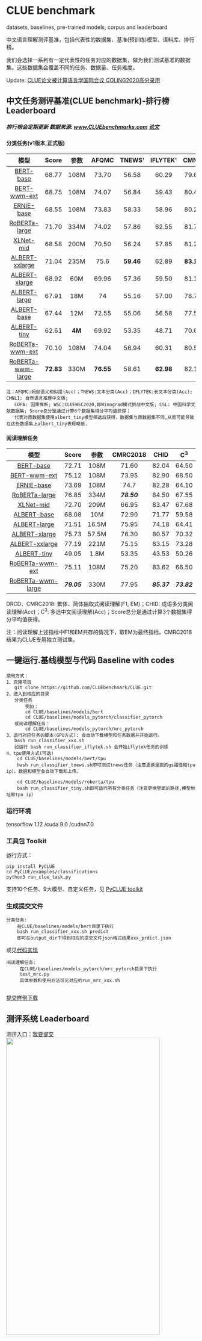 # CLUE benchmark 
datasets, baselines, pre-trained models, corpus and leaderboard

中文语言理解测评基准，包括代表性的数据集、基准(预训练)模型、语料库、排行榜。  

我们会选择一系列有一定代表性的任务对应的数据集，做为我们测试基准的数据集。这些数据集会覆盖不同的任务、数据量、任务难度。

Update: <a href='https://mp.weixin.qq.com/s/LtkKuKdpg8Lg3XCEMWpaMw'> CLUE论文被计算语言学国际会议 COLING2020高分录用</a>

中文任务测评基准(CLUE benchmark)-排行榜 Leaderboard
---------------------------------------------------------------------
#####  排行榜会定期更新           数据来源: www.CLUEbenchmarks.com                <a href='https://arxiv.org/abs/2004.05986'>论文</a>

#### 分类任务(v1版本,正式版)

| 模型   | Score  | 参数    | AFQMC  | TNEWS'  | IFLYTEK'   | CMNLI   | CLUEWSC2020 | CSL  |
| :----:| :----: | :----: | :----: |:----: |:----: |:----: |:----: |:----: |
| <a href="https://github.com/google-research/bert">BERT-base</a>        | 68.77 | 108M |  73.70 | 56.58  | 60.29 | 79.69 |  62.0 | 80.36 |
| <a href="https://github.com/ymcui/Chinese-BERT-wwm">BERT-wwm-ext</a>      | 68.75 | 108M  | 74.07 | 56.84  | 59.43 | 80.42 | 61.1  | 80.63 |
| <a href="https://github.com/PaddlePaddle/ERNIE">ERNIE-base</a>         | 68.55 | 108M  | 73.83 | 58.33 | 58.96 | 80.29 | 60.8  | 79.1 |
| <a href="https://github.com/brightmart/roberta_zh">RoBERTa-large</a>      | 71.70 | 334M  | 74.02 | 57.86 | 62.55 | 81.70 | 72.7  | 81.36 |
| <a href="https://github.com/ymcui/Chinese-PreTrained-XLNet">XLNet-mid</a>  | 68.58 | 200M | 70.50 | 56.24 | 57.85 | 81.25 |  64.4   | 81.26  |
| <a href="https://github.com/google-research/albert">ALBERT-xxlarge</a>      | 71.04 | 235M   | 75.6 | **59.46** | 62.89 | **83.14** |  61.54  | **83.63**  |
| <a href="https://github.com/google-research/albert">ALBERT-xlarge</a>      | 68.92 | 60M   | 69.96 | 57.36 | 59.50 | 81.13 |  64.34   | 81.20  |
| <a href="https://github.com/google-research/albert">ALBERT-large</a>      | 67.91 | 18M   | 74  | 55.16 | 57.00 | 78.77 |  62.24   | 80.30  |
| <a href="https://github.com/google-research/albert">ALBERT-base</a>      | 67.44 | 12M   | 72.55  | 55.06 | 56.58 | 77.58 |  64.34   | 78.5  |
| <a href="https://github.com/brightmart/albert_zh">ALBERT-tiny</a>        | 62.61 | **4M** | 69.92 | 53.35 | 48.71 | 70.61 |  58.5  | 74.56 |
| <a href="https://github.com/ymcui/Chinese-BERT-wwm">RoBERTa-wwm-ext</a>   | 70.10 | 108M  | 74.04 | 56.94 | 60.31 | 80.51 | 67.8 | 81.0 |
| <a href="https://github.com/ymcui/Chinese-BERT-wwm">RoBERTa-wwm-large</a> | **72.83** | 330M | **76.55** | 58.61 | **62.98** | 82.12 |  **74.6** | 82.13 |


    注：AFQMC:蚂蚁语义相似度(Acc)；TNEWS:文本分类(Acc)；IFLYTEK:长文本分类(Acc); CMNLI: 自然语言推理中文版; 
       COPA: 因果推断; WSC:CLUEWSC2020,即Winograd模式挑战中文版; CSL: 中国科学文献数据集; Score总分是通过计算6个数据集得分平均值获得；
      '代表对原数据集使用albert_tiny模型筛选后获得，数据集与原数据集不同,从而可能导致在这些数据集上albert_tiny表现略低.

#### 阅读理解任务

| 模型 | Score | 参数 | CMRC2018 | CHID | C<sup>3</sup> |
| :----:| :----: | :----: | :----: |:----: |:----: |
| <a href="https://github.com/google-research/bert">BERT-base</a>	| 72.71 | 108M | 71.60 | 82.04 | 64.50 |
| <a href="https://github.com/ymcui/Chinese-BERT-wwm">BERT-wwm-ext</a> | 75.12 | 108M | 73.95 | 82.90 | 68.50 |
| <a href="https://github.com/PaddlePaddle/ERNIE">ERNIE-base</a>	| 73.69 | 108M | 74.7 | 82.28 | 64.10 |
| <a href="https://github.com/brightmart/roberta_zh">RoBERTa-large</a> | 76.85 | 334M | ***78.50*** | 84.50 | 67.55 |
| <a href="https://github.com/ymcui/Chinese-PreTrained-XLNet">XLNet-mid</a>	| 72.70 | 209M | 66.95 | 83.47 | 67.68 |
| <a href="https://github.com/google-research/albert">ALBERT-base</a> | 68.08 | 10M | 72.90 | 71.77 | 59.58 |
| <a href="https://github.com/google-research/albert">ALBERT-large</a> | 71.51 | 16.5M | 75.95 | 74.18 | 64.41 |
| <a href="https://github.com/google-research/albert">ALBERT-xlarge</a> | 75.73 | 57.5M | 76.30 | 80.57 | 70.32 |
| <a href="https://github.com/google-research/albert">ALBERT-xxlarge</a> | 77.19 | 221M | 75.15 | 83.15 | 73.28 |
| <a href="https://github.com/brightmart/albert_zh">ALBERT-tiny</a> | 49.05 | 1.8M | 53.35 | 43.53 | 50.26 |
| <a href="https://github.com/ymcui/Chinese-BERT-wwm">RoBERTa-wwm-ext</a>  | 75.11 | 108M | 75.20 | 83.62 | 66.50 |
| <a href="https://github.com/ymcui/Chinese-BERT-wwm">RoBERTa-wwm-large</a> | ***79.05*** | 330M | 77.95 | ***85.37*** | ***73.82*** |

DRCD、CMRC2018: 繁体、简体抽取式阅读理解(F1, EM)；CHID: 成语多分类阅读理解(Acc)；C<sup>3</sup>: 多选中文阅读理解(Acc)；Score总分是通过计算3个数据集得分平均值获得。

注：阅读理解上述指标中F1和EM共存的情况下，取EM为最终指标。CMRC2018结果为CLUE专用独立测试集。

一键运行.基线模型与代码 Baseline with codes
---------------------------------------------------------------------
    使用方式：
    1、克隆项目 
       git clone https://github.com/CLUEbenchmark/CLUE.git
    2、进入到相应的目录
       分类任务  
           例如：
           cd CLUE/baselines/models/bert
           cd CLUE/baselines/models_pytorch/classifier_pytorch
       或阅读理解任务：
           cd CLUE/baselines/models_pytorch/mrc_pytorch
    3、运行对应任务的脚本(GPU方式): 会自动下载模型和任务数据并开始运行。
       bash run_classifier_xxx.sh
       如运行 bash run_classifier_iflytek.sh 会开始iflytek任务的训练  
    4、tpu使用方式(可选)  
        cd CLUE/baselines/models/bert/tpu  
        bash run_classifier_tnews.sh即可测试tnews任务（注意更换里面的gs路径和tpu ip）。数据和模型会自动下载和上传。
        
        cd CLUE/baselines/models/roberta/tpu  
        bash run_classifier_tiny.sh即可运行所有分类任务（注意更换里面的路径,模型地址和tpu ip）  

        
### 运行环境
tensorflow 1.12 /cuda 9.0 /cudnn7.0
### 工具包 Toolkit

运行方式：

    pip install PyCLUE 
    cd PyCLUE/examples/classifications
    python3 run_clue_task.py

支持10个任务、9大模型、自定义任务，见 <a href="https://github.com/CLUEbenchmark/PyCLUE">PyCLUE toolkit</a>

### 生成提交文件

    分类任务: 
        在CLUE/baselines/models/bert目录下执行
        bash run_classifier_xxx.sh predict 
        即可在output_dir下得到相应的提交文件json格式结果xxx_prdict.json

   或见<a href="https://github.com/CLUEbenchmark/CLUE/blob/master/baselines/models/bert/run_classifier.py#L932-L951">代码实现</a>

    阅读理解任务:
         在CLUE/baselines/models_pytorch/mrc_pytorch目录下执行
         test_mrc.py
         具体参数和使用方法可见对应的run_mrc_xxx.sh
    ​    
 <a href="https://storage.googleapis.com/cluebenchmark/tasks/clue_submit_examples.zip">提交样例下载</a>

测评系统 Leaderboard
---------------------------------------------------------------------
测评入口：<a href="http://www.CLUEbenchmarks.com">我要提交</a>
<img src="https://github.com/CLUEbenchmark/CLUE/blob/master/resources/img/CLUEbenchmark.jpg"  width="90%" height="45%" />

语料库(CLUECorpus2020)：语言建模、预训练或生成型任务
---------------------------------------------------------------------
Corpus for Langauge Modelling, Pre-training, Generating tasks

可用于语言建模、预训练或生成型任务等，数据量超过14G，近4000个定义良好的txt文件、50亿个字。主要部分来自于<a href="https://github.com/brightmart/nlp_chinese_corpus">nlp_chinese_corpus项目</a>

当前语料库按照【预训练格式】处理，内含有多个文件夹；每个文件夹有许多不超过4M大小的小文件，文件格式符合预训练格式：每句话一行，文档间空行隔开。

包含如下子语料库（总共14G语料）：

1、<a href="https://pan.baidu.com/s/195M7H5w3N8shYlqCjVL0_Q">新闻语料 news2016zh_corpus</a>: 8G语料，分成两个上下两部分，总共有2000个小文件。  密码:mzlk

2、<a href="https://pan.baidu.com/s/1Vk2PihMiZNmWvA2agPb1iA">社区互动-语料 webText2019zh_corpus</a>：3G语料，包含3G文本，总共有900多个小文件。 密码:qvlq

3、<a href="https://pan.baidu.com/s/1XrM-x70PY4JEb0xCoB_mUw">维基百科-语料 wiki2019zh_corpus</a>：1.1G左右文本，包含300左右小文件。  密码:rja4

4、<a href="https://pan.baidu.com/s/16cPwCcPduMNGdRSuILhEuQ">评论数据-语料 comments2019zh_corpus</a>：2.3G左右文本，共784个小文件，包括点评评论547个、亚马逊评论227个，合并<a href="https://github.com/InsaneLife/ChineseNLPCorpus">ChineseNLPCorpus</a>的多个评论数据，清洗、格式转换、拆分成小文件。  密码:5kwk

这些语料，你可以通过上面这两个项目，清洗数据并做格式转换获得；

你也可以通过邮件申请（chineseGLUE#163.com）获得单个项目的语料，告知单位或学校、姓名、语料用途；

如需获得ChineseGLUE项目下的所有语料，需成为ChineseGLUE组织成员，并完成一个（小）任务。


CLUE benchmark的定位 Vision
---------------------------------------------------------------------
为更好的服务中文语言理解、任务和产业界，做为通用语言模型测评的补充，通过完善中文语言理解基础设施的方式来促进中文语言模型的发展


数据集介绍与下载 Introduction of datasets 
--------------------------------------------------------------------

 <a href="https://storage.googleapis.com/cluebenchmark/tasks/clue_submit_examples.zip">提交样例下载</a>

##### 1. AFQMC 蚂蚁金融语义相似度 Ant Financial  Question Matching Corpus
```
     数据量：训练集（34334）验证集（4316）测试集（3861）
     例子：
     {"sentence1": "双十一花呗提额在哪", "sentence2": "里可以提花呗额度", "label": "0"}
     每一条数据有三个属性，从前往后分别是 句子1，句子2，句子相似度标签。其中label标签，1 表示sentence1和sentence2的含义类似，0表示两个句子的含义不同。
```
  <a href="https://storage.googleapis.com/cluebenchmark/tasks/afqmc_public.zip" > AFQMC'数据集下载</a>

##### 2.TNEWS' 今日头条中文新闻（短文本）分类 Short Text Classificaiton for News
该数据集来自今日头条的新闻版块，共提取了15个类别的新闻，包括旅游，教育，金融，军事等。
```
     数据量：训练集(53,360)，验证集(10,000)，测试集(10,000)
     例子：
     {"label": "102", "label_des": "news_entertainment", "sentence": "江疏影甜甜圈自拍，迷之角度竟这么好看，美吸引一切事物"}
     每一条数据有三个属性，从前往后分别是 分类ID，分类名称，新闻字符串（仅含标题）。
```
   <a href="https://storage.googleapis.com/cluebenchmark/tasks/tnews_public.zip" > TNEWS'数据集下载</a>
           
##### 3.IFLYTEK' 长文本分类 Long Text classification
该数据集共有1.7万多条关于app应用描述的长文本标注数据，包含和日常生活相关的各类应用主题，共119个类别："打车":0,"地图导航":1,"免费WIFI":2,"租车":3,….,"女性":115,"经营":116,"收款":117,"其他":118(分别用0-118表示)。
```
    数据量：训练集(12,133)，验证集(2,599)，测试集(2,600)
    例子：
    {"label": "110", "label_des": "社区超市", "sentence": "朴朴快送超市创立于2016年，专注于打造移动端30分钟即时配送一站式购物平台，商品品类包含水果、蔬菜、肉禽蛋奶、海鲜水产、粮油调味、酒水饮料、休闲食品、日用品、外卖等。朴朴公司希望能以全新的商业模式，更高效快捷的仓储配送模式，致力于成为更快、更好、更多、更省的在线零售平台，带给消费者更好的消费体验，同时推动中国食品安全进程，成为一家让社会尊敬的互联网公司。,朴朴一下，又好又快,1.配送时间提示更加清晰友好2.保障用户隐私的一些优化3.其他提高使用体验的调整4.修复了一些已知bug"}
    每一条数据有三个属性，从前往后分别是 类别ID，类别名称，文本内容。
```
   <a href="https://storage.googleapis.com/cluebenchmark/tasks/iflytek_public.zip" > IFLYTEK'数据集下载</a>

##### 4.<a href='https://github.com/cluebenchmark/OCNLI'>OCNLI 中文原版自然语言推理</a> Original Chinese Natural Language Inference
OCNLI，即原生中文自然语言推理数据集，是第一个非翻译的、使用原生汉语的大型中文自然语言推理数据集。

```
   数据量：train: 50k， dev(3k), test(3k) 
    例子：
     {
	"level": "medium",
	"sentence1": "身上裹一件工厂发的棉大衣,手插在袖筒里",
	"sentence2": "身上至少一件衣服",
	"label": "entailment",
	"genre": "lit",
	"prem_id": "lit_635",
	"id": 0
} {
	"level": "easy",
	"sentence1": "东、中、西部地区要加强多种形式的合作,在协调发展中逐步实现共同富裕",
	"sentence2": "东、中、西部地区发展存在不协调",
	"label": "entailment",
	"genre": "gov",
	"prem_id": "gov_1260",
	"id": 1
} {
	"level": "hard",
	"sentence1": "外贸经营权进一步放开",
	"sentence2": "外贸经营权经历了先收缩再放开的过程。",
	"label": "neutral",
	"genre": "gov",
	"prem_id": "gov_755",
	"id": 2
} 

```
<a href="https://storage.googleapis.com/cluebenchmark/tasks/ocnli_public.zip" > OCNLI数据集下载</a>


##### --4.CMNLI 语言推理任务 Chinese Multi-Genre NLI (该任务在排行榜中被中文原版OCNLI替代)

CMNLI数据由两部分组成：XNLI和MNLI。数据来自于fiction，telephone，travel，government，slate等，对原始MNLI数据和XNLI数据进行了中英文转化，保留原始训练集，合并XNLI中的dev和MNLI中的matched作为CMNLI的dev，合并XNLI中的test和MNLI中的mismatched作为CMNLI的test，并打乱顺序。该数据集可用于判断给定的两个句子之间属于蕴涵、中立、矛盾关系。

```
    数据量：train(391,782)，dev(12,426)，test(13,880)
    例子：
    {"sentence1": "新的权利已经足够好了", "sentence2": "每个人都很喜欢最新的福利", "label": "neutral"}
    每一条数据有三个属性，从前往后分别是 句子1，句子2，蕴含关系标签。其中label标签有三种：neutral，entailment，contradiction。
```
<a href="https://storage.googleapis.com/cluebenchmark/tasks/cmnli_public.zip" > CMNLI数据集下载</a>



##### 5. CLUEWSC2020: WSC Winograd模式挑战中文版，新版2020-03-25发布  

<a href="https://github.com/CLUEbenchmark/CLUEWSC2020">git项目地址</a>

Winograd Scheme Challenge（WSC）是一类代词消歧的任务。新版与原CLUE项目WSC内容不同

即判断句子中的代词指代的是哪个名词。题目以真假判别的方式出现，如：

句子：这时候放在床上枕头旁边的手机响了，我感到奇怪，因为欠费已被停机两个月，现在它突然响了。需要判断“它”指代的是“床”、“枕头”，还是“手机”？

数据来源：数据有CLUE benchmark提供，从中国现当代作家文学作品中抽取，再经语言专家人工挑选、标注。

数据形式：

     {"target": 
         {"span2_index": 37, 
         "span1_index": 5, 
         "span1_text": "床", 
         "span2_text": "它"}, 
     "idx": 261, 
     "label": "false", 
     "text": "这时候放在床上枕头旁边的手机响了，我感到奇怪，因为欠费已被停机两个月，现在它突然响了。"}
     "true"表示代词确实是指代span1_text中的名词的，"false"代表不是。

数据集大小：
- 训练集：1244
- 开发集：304

  <a href='https://storage.googleapis.com/cluebenchmark/tasks/cluewsc2020_public.zip'>CLUEWSC2020数据集下载</a>


##### 6. CSL 论文关键词识别 Keyword Recognition
[中文科技文献数据集(CSL)](https://github.com/P01son6415/chinese-scientific-literature-dataset)取自中文论文摘要及其关键词，论文选自部分中文社会科学和自然科学核心期刊。
使用tf-idf生成伪造关键词与论文真实关键词混合，构造摘要-关键词对，任务目标是根据摘要判断关键词是否全部为真实关键词。
```
    数据量：训练集(20,000)，验证集(3,000)，测试集(3,000)
    例子： 
    {"id": 1, "abst": "为解决传统均匀FFT波束形成算法引起的3维声呐成像分辨率降低的问题,该文提出分区域FFT波束形成算法.远场条件下,以保证成像分辨率为约束条件,以划分数量最少为目标,采用遗传算法作为优化手段将成像区域划分为多个区域.在每个区域内选取一个波束方向,获得每一个接收阵元收到该方向回波时的解调输出,以此为原始数据在该区域内进行传统均匀FFT波束形成.对FFT计算过程进行优化,降低新算法的计算量,使其满足3维成像声呐实时性的要求.仿真与实验结果表明,采用分区域FFT波束形成算法的成像分辨率较传统均匀FFT波束形成算法有显著提高,且满足实时性要求.", "keyword": ["水声学", "FFT", "波束形成", "3维成像声呐"], "label": "1"}
    每一条数据有四个属性，从前往后分别是 数据ID，论文摘要，关键词，真假标签。
    
```
   <a href="https://storage.googleapis.com/cluebenchmark/tasks/csl_public.zip" > CSL数据集下载</a>

##### 7.CMRC2018 简体中文阅读理解任务 Reading Comprehension for Simplified Chinese
https://hfl-rc.github.io/cmrc2018/
```
数据量：训练集(短文数2,403，问题数10,142)，试验集(短文数256，问题数1,002)，开发集(短文数848，问题数3,219)  
例子：
{
  "version": "1.0",
  "data": [
    {
        "title": "傻钱策略",
        "context_id": "TRIAL_0",
        "context_text": "工商协进会报告，12月消费者信心上升到78.1，明显高于11月的72。另据《华尔街日报》报道，2013年是1995年以来美国股市表现最好的一年。这一年里，投资美国股市的明智做法是追着“傻钱”跑。所谓的“傻钱”策略，其实就是买入并持有美国股票这样的普通组合。这个策略要比对冲基金和其它专业投资者使用的更为复杂的投资方法效果好得多。",
        "qas":[
                {
                "query_id": "TRIAL_0_QUERY_0",
                "query_text": "什么是傻钱策略？",
                "answers": [
                     "所谓的“傻钱”策略，其实就是买入并持有美国股票这样的普通组合",
                     "其实就是买入并持有美国股票这样的普通组合",
                     "买入并持有美国股票这样的普通组合"
                    ]
                },
                {
                "query_id": "TRIAL_0_QUERY_1",
                "query_text": "12月的消费者信心指数是多少？",
                "answers": [
                    "78.1",
                    "78.1",
                    "78.1"
                    ]
                },
                {
                "query_id": "TRIAL_0_QUERY_2",
                "query_text": "消费者信心指数由什么机构发布？",
                "answers": [
                    "工商协进会",
                    "工商协进会",
                    "工商协进会"
                    ]
                }
            ]
        }
    ]
}
```

   <a href="https://storage.googleapis.com/cluebenchmark/tasks/cmrc2018_public.zip" > CMRC2018数据集下载</a>


##### 8.DRCD 繁体阅读理解任务 Reading Comprehension for Traditional Chinese
台達閱讀理解資料集 Delta Reading Comprehension Dataset (DRCD)(https://github.com/DRCKnowledgeTeam/DRCD) 屬於通用領域繁體中文機器閱讀理解資料集。 本資料集期望成為適用於遷移學習之標準中文閱讀理解資料集。  
```
数据量：训练集(8,016个段落，26,936个问题)，验证集(1,000个段落，3,524个问题)，测试集(1,000个段落，3,493个问题)  
例子：
{
  "version": "1.3",
  "data": [
    {
      "title": "基督新教",
      "id": "2128",
      "paragraphs": [
        {
          "context": "基督新教與天主教均繼承普世教會歷史上許多傳統教義，如三位一體、聖經作為上帝的啟示、原罪、認罪、最後審判等等，但有別於天主教和東正教，新教在行政上沒有單一組織架構或領導，而且在教義上強調因信稱義、信徒皆祭司， 以聖經作為最高權威，亦因此否定以教宗為首的聖統制、拒絕天主教教條中關於聖傳與聖經具同等地位的教導。新教各宗派間教義不盡相同，但一致認同五個唯獨：唯獨恩典：人的靈魂得拯救唯獨是神的恩典，是上帝送給人的禮物。唯獨信心：人唯獨藉信心接受神的赦罪、拯救。唯獨基督：作為人類的代罪羔羊，耶穌基督是人與上帝之間唯一的調解者。唯獨聖經：唯有聖經是信仰的終極權威。唯獨上帝的榮耀：唯獨上帝配得讚美、榮耀",
          "id": "2128-2",
          "qas": [
            {
              "id": "2128-2-1",
              "question": "新教在教義上強調信徒皆祭司以及什麼樣的理念?",
              "answers": [
                {
                  "id": "1",
                  "text": "因信稱義",
                  "answer_start": 92
                }
              ]
            },
            {
              "id": "2128-2-2",
              "question": "哪本經典為新教的最高權威?",
              "answers": [
                {
                  "id": "1",
                  "text": "聖經",
                  "answer_start": 105
                }
              ]
            }
          ]
        }
      ]
    }
  ]
}
```
数据格式和squad相同，如果使用简体中文模型进行评测的时候可以将其繁转简(本项目已提供)
   <a href="https://storage.googleapis.com/cluebenchmark/tasks/drcd_public.zip" > DRCD2018数据集下载</a>

##### 9.ChID 成语阅读理解填空 Chinese IDiom Dataset for Cloze Test
https://arxiv.org/abs/1906.01265  
成语完形填空，文中多处成语被mask，候选项中包含了近义的成语。
```
    数据量：训练集(84,709)，验证集(3,218)，测试集(3,231)
    例子：
    {
      "content": [
        # 文段0
        "……在热火22年的历史中，他们已经100次让对手得分在80以下，他们在这100次中都取得了胜利，今天他们希望能#idiom000378#再进一步。", 
        # 文段1
        "在轻舟发展过程之中，是和业内众多企业那样走相似的发展模式，去#idiom000379#？还是迎难而上，另走一条与众不同之路。诚然，#idiom000380#远比随大流更辛苦，更磨难，更充满风险。但是有一条道理却是显而易见的：那就是水往低处流，随波逐流，永远都只会越走越低。只有创新，只有发展科技，才能强大自己。", 
        # 文段2
        "最近十年间，虚拟货币的发展可谓#idiom000381#。美国著名经济学家林顿·拉鲁什曾预言：到2050年，基于网络的虚拟货币将在某种程度上得到官方承认，成为能够流通的货币。现在看来，这一断言似乎还嫌过于保守……", 
        # 文段3
        "“平时很少能看到这么多老照片，这次图片展把新旧照片对比展示，令人印象深刻。”现场一位参观者对笔者表示，大多数生活在北京的人都能感受到这个城市#idiom000382#的变化，但很少有人能具体说出这些变化，这次的图片展按照区域发展划分，展示了丰富的信息，让人形象感受到了60年来北京的变化和发展。", 
        # 文段4
        "从今天大盘的走势看，市场的热点在反复的炒作之中，概念股的炒作#idiom000383#，权重股走势较为稳健，大盘今日早盘的震荡可以看作是多头关前的蓄势行为。对于后市，大盘今日蓄势震荡后，明日将会在权重和题材股的带领下亮剑冲关。再创反弹新高无悬念。", 
        # 文段5
        "……其中，更有某纸媒借尤小刚之口指出“根据广电总局的这项要求，2009年的荧屏将很难出现#idiom000384#的情况，很多已经制作好的非主旋律题材电视剧想在卫视的黄金时段播出，只能等到2010年了……"],
      "candidates": [
        "百尺竿头", 
        "随波逐流", 
        "方兴未艾", 
        "身体力行", 
        "一日千里", 
        "三十而立", 
        "逆水行舟", 
        "日新月异", 
        "百花齐放", 
        "沧海一粟"
      ]
    }
```

   <a href="https://storage.googleapis.com/cluebenchmark/tasks/chid_public.zip" > CHID数据集下载</a>
   
##### 10.C<sup>3</sup> 中文多选阅读理解 Multiple-Choice Chinese Machine Reading Comprehension  
https://arxiv.org/abs/1904.09679  
中文多选阅读理解数据集，包含对话和长文等混合类型数据集。训练和验证集中的d,m分别代表对话、多种文本类型混合。  
```
    数据量：训练集(11,869)，验证集(3,816)，测试集(3,892)
    例子：
    [
      [
        "男：你今天晚上有时间吗?我们一起去看电影吧?",
        "女：你喜欢恐怖片和爱情片，但是我喜欢喜剧片，科幻片一般。所以……"
      ],
      [
       {
        "question": "女的最喜欢哪种电影?",
        "choice": [
         "恐怖片",
         "爱情片",
         "喜剧片",
         "科幻片"
        ],
        "answer": "喜剧片"
       }
      ],
    "25-35"
    ],
    [
      [
       "男：足球比赛是明天上午八点开始吧?",
       "女：因为天气不好，比赛改到后天下午三点了。"
      ],
      [
       {
        "question": "根据对话，可以知道什么?",
        "choice": [
         "今天天气不好",
         "比赛时间变了",
         "校长忘了时间"
        ],
        "answer": "比赛时间变了"
       }
      ],
    "31-109"
    ]
```
   <a href="https://storage.googleapis.com/cluebenchmark/tasks/c3_public.zip" > C3数据集下载</a>

##### 11. 诊断集 CLUE_diagnostics test_set

诊断集，用于评估不同模型在9种语言学家总结的中文语言现象上的表现

使用在CMNLI上训练过的模型，直接预测在这个诊断集上的结果，提交格式和CMNLI一致，在排行榜详情页可以看到结果

<a href='https://storage.googleapis.com/cluebenchmark/tasks/clue_diagnostics_public.zip'>diagnostics数据集下载</a>

##### 更多数据集添加中，Comming soon!
如果你有定义良好的数据集并愿意为社区做贡献，请与我们取得联系 ChineseGLUE#163.com

##### 数据集整体下载 

<a href="#">整体下载 Comining Soon</a>最近几天，会添加中

或使用命令：wget <url>

Data filter method

## 难样本数据集筛选方法

为了增加模型区分度和增大数据集难度，我们采用**k折交叉验证**的方式对v0版本的数据集进行过滤，最终得到v1版本。

```
具体步骤：
1.将特定任务的数据集集中在一起，同时选择一个基准测试模型（如AlbertTiny）
2.将数据集均匀分成k份；每次选择其中1份当验证集，剩下的都作为训练集，训练基准模型并在验证集上测试、保留预测结果
3.重复步骤二k次，让每一份数据都有机会当验证集，过完整个数据集
4.将k份验证集的预测结果合并；保留其中预测错误的样本（可以认为是较难的数据），并删除一部分预测正确的样本。最后重新划分出训练集、验证集、测试集
5.如果希望进一步筛选难样本，重复步骤2-4即可
```

Notes：

```
1.k一般选择4-6
2.难样本，是指在交叉验证过程中模型预测错误的样本，也是我们希望尽可能保留的样本。模型预测正确的样本最终会被优先排除一部分
```

内容体系 Contents
--------------------------------------------------------------------
Language Understanding Evaluation benchmark for Chinese(ChineseGLUE) got ideas from GLUE, which is a collection of 

resources for training, evaluating, and analyzing natural language understanding systems. ChineseGLUE consists of: 

##### 1）中文任务的基准测试，覆盖多个不同程度的语言任务 

A benchmark of several sentence or sentence pair language understanding tasks. 
Currently the datasets used in these tasks are come from public. We will include datasets with private test set before the end of 2019.

##### 2）公开的排行榜 Leaderboard 

A public leaderboard for tracking performance. You will able to submit your prediction files on these tasks, each task will be evaluated and scored, a final score will also be available.

##### 3）基线模型，包含开始的代码、预训练模型  Baselines with code

baselines for ChineseGLUE tasks. baselines will be available in TensorFlow,PyTorch,Keras and PaddlePaddle.

##### 4）语料库，用于语言建模、预训练或生成型任务  Corpus

A huge amount of raw corpus for pre-train or language modeling research purpose. It will contains around 10G raw corpus in 2019; 

In the first half year of 2020, it will include at least 30G raw corpus; By the end of 2020, we will include enough raw corpus, such as 100G, so big enough that you will need no more raw corpus for general purpose language modeling.
You can use it for general purpose or domain adaption, or even for text generating. when you use for domain adaption, you will able to select corpus you are interested in.

##### 5）工具包 toolkit

An easy to use toolkit that can run specific task or model with one line of code. You can easily change configuration, task or model.

##### 6) 技术报告

Techical report with details

Why do we need a benchmark for Chinese lanague understand evaluation?

为什么我们需要一个中文任务的基准测试？ 
---------------------------------------------------------------------
首先，中文是一个大语种，有其自身的特定、大量的应用。

    如中文使用人数近14亿，是联合国官方语言之一，产业界有大量的的朋友在做中文的任务。
    中文是象形文字，有文字图形；字与字之间没有分隔符，不同的分词(分字或词)会影响下游任务。

其次，相对于英文的数据集，中文的公开可用的数据集还比较少。

     很多数据集是非公开的或缺失基准测评的；多数的论文描述的模型是在英文数据集上做的测试和评估，那么对于中文效果如何？不得而知。

再次，语言理解发展到当前阶段，预训练模型极大的促进了自然语言理解。

     不同的预训练模型相继产生，但不少最先进(state of the art)的模型，并没有官方的中文的版本，也没有对这些预训练模型在不同任务上的公开测试，
     导致技术的发展和应用还有不少距离，或者说技术应用上的滞后。

那么，如果有一个中文任务的基准测试，包含一批大众能广泛使用和测评的数据集、适用中文任务的特点、能紧跟当前世界技术的发展，

     能缓解当前中文任务的一些问题，并促进相关应用的发展。


各任务详细对比
---------------------------------------------------------------------
 Evaluation of Dataset for Different Models

#### AFQMC 蚂蚁语义相似度 Ant Semantic Similarity (Accuracy)：
|         模型          | 开发集（dev) | 测试集（test) |              训练参数              |
| :-------------------: | :----------: | :-----------: | :--------------------------------: |
|     ALBERT-xxlarge     |    -     |     -   |  -  |
|      ALBERT-tiny      |    69.13%     |    69.92%    | batch_size=16, length=128, epoch=3 lr=2e-5|
|       BERT-base       |    74.16%     |     73.70%   | batch_size=16, length=128, epoch=3 lr=2e-5|
|   BERT-wwm-ext-base   |    73.74%     |     74.07%   | batch_size=16, length=128, epoch=3 lr=2e-5|
|      ERNIE-base       |        74.88% |    73.83%    | batch_size=16, length=128, epoch=3 lr=2e-5|
|     RoBERTa-large     |     73.32%    |     74.02%   | batch_size=16, length=128, epoch=3 lr=2e-5|
|       XLNet-mid       |     70.73%    |   70.50%     | batch_size=16, length=128, epoch=3 lr=2e-5|
|    RoBERTa-wwm-ext    |   74.30%      |    74.04%    | batch_size=16, length=128, epoch=3 lr=2e-5|
| RoBERTa-wwm-large-ext |     74.92%    |    76.55%    | batch_size=16, length=128, epoch=3 lr=2e-5|

#### TNEWS' 头条新闻分类 Toutiao News Classification (Accuracy)：
|         模型          | 开发集（dev) | 测试集（test) |              训练参数              |
| :-------------------: | :----------: | :-----------: | :--------------------------------: |
|     ALBERT-xxlarge     |    -     |     -    |     -  |
|      ALBERT-tiny      |    53.55%     |       53.35%   | batch_size=16, length=128, epoch=3 lr=2e-5|
|       BERT-base       |    56.09%     |     56.58%    | batch_size=16, length=128, epoch=3 lr=2e-5|
|   BERT-wwm-ext-base   |     56.77%    |    56.86%      | batch_size=16, length=128, epoch=3 lr=2e-5|
|      ERNIE-base       |     58.24%    |     58.33%     | batch_size=16, length=128, epoch=3 lr=2e-5|
|     RoBERTa-large     |     57.95%    |      57.84%    | batch_size=16, length=128, epoch=3 lr=2e-5|
|       XLNet-mid       |    56.09%     |      56.24%    | batch_size=16, length=128, epoch=3 lr=2e-5|
|    RoBERTa-wwm-ext    |   57.51%      |      56.94%       | batch_size=16, length=128, epoch=3 lr=2e-5|
| RoBERTa-wwm-large-ext |  58.32% | 58.61%  | batch_size=16, length=128, epoch=3 lr=2e-5|

#### IFLYTEK' 长文本分类 Long Text Classification (Accuracy)：
|         模型          | 开发集（dev) | 测试集（test) |              训练参数              |
| :-------------------: | :----------: | :-----------: | :--------------------------------: |
|     ALBERT-xlarge     |    -     |     -     | batch=32, length=128, epoch=3 lr=2e-5 |
|      ALBERT-tiny      |    48.76    |     48.71     | batch=32, length=128, epoch=10 lr=2e-5 |
|       BERT-base       |    60.37    |     60.29     | batch=32, length=128, epoch=3 lr=2e-5 |
|   BERT-wwm-ext-base   |    59.88    |     59.43     | batch=32, length=128, epoch=3 lr=2e-5 |
|      ERNIE-base       |    59.52    |     58.96     | batch=32, length=128, epoch=3 lr=2e-5  |
|     RoBERTa-large     |    62.6    |     62.55     | batch=24, length=128, epoch=3 lr=2e-5  |
|       XLNet-mid       |    57.72    |     57.85     | batch=32, length=128, epoch=3 lr=2e-5  |
|    RoBERTa-wwm-ext    |    60.8    |       60.31       | batch=32, length=128, epoch=3 lr=2e-5  |
| RoBERTa-wwm-large-ext | **62.75** |  **62.98**  | batch=24, length=128, epoch=3 lr=2e-5 |

#### CMNLI 中文自然语言推理 Chinese Multi-Genre NLI (Accuracy)：
| 模型 | 开发集 (dev %) | 测试集（test %) |  训练参数 |
| :----:| :----: | :----: | :----: |
| BERT-base	| 79.47 | 79.69 | batch=64, length=128, epoch=2 lr=3e-5 |
| BERT-wwm-ext-base	| 80.92 |80.42|	batch=64, length=128, epoch=2 lr=3e-5 |
| ERNIE-base	| 80.37 | 80.29 | batch=64, length=128, epoch=2 lr=3e-5 |
| ALBERT-xxlarge	|- | - | - |
| ALBERT-tiny	| 70.26 | 70.61 | batch=64, length=128, epoch=2 lr=3e-5 |
| RoBERTa-large	| 82.40 | 81.70 | batch=64, length=128, epoch=2 lr=3e-5 |
| xlnet-mid	| 82.21 | 81.25 | batch=64, length=128, epoch=2 lr=3e-5 |
| RoBERTa-wwm-ext	| 80.70 | 80.51 | batch=64, length=128, epoch=2 lr=3e-5  |
| RoBERTa-wwm-large-ext	|***83.20*** | ***82.12*** | batch=64, length=128, epoch=2 lr=3e-5  |

注：ALBERT-xlarge，在XNLI任务上训练暂时还存在有问题

#### WSC Winograd模式挑战中文版  The Winograd Schema Challenge,Chinese Version：
| 模型 | 开发集（dev) | 测试集（test) | 训练参数 |
| :----:| :----: | :----: | :----: |
| ALBERT-xxlarge |  -  |  -  |  -    |
| ALBERT-tiny |  57.7(52.9)  |  58.5(52.1)  | lr=1e-4, batch_size=8, length=128, epoch=50   |
| BERT-base | 59.6（56.7)  | 62.0（57.9）  |  lr=2e-5, batch_size=8, length=128, epoch=50 |
| BERT-wwm-ext-base | 59.4(56.7) |  61.1(56.2) | lr=2e-5, batch_size=8, length=128, epoch=50   |
| ERNIE-base  | 58.1(54.9)| 60.8(55.9) | lr=2e-5, batch_size=8, length=128, epoch=50   |
| RoBERTa-large | 68.6(58.7)  | 72.7(63.6)  | lr=2e-5, batch_size=8, length=128, epoch=50   |
| XLNet-mid | 60.9(56.8）  |  64.4(57.3） | lr=2e-5, batch_size=8, length=128, epoch=50   |
| RoBERTa-wwm-ext | 67.2(57.7)  | 67.8(63.5)  | lr=2e-5, batch_size=8, length=128, epoch=50   |
| RoBERTa-wwm-large-ext |69.7(64.5) |  74.6(69.4) | lr=2e-5, batch_size=8, length=128, epoch=50   |

#### CSL 关键词识别  Keyword Recognition (Accuracy)：

|         模型          | 开发集（dev) | 测试集（test) |              训练参数              |
| :-------------------: | :----------: | :-----------: | :--------------------------------: |
|     ALBERT-xlarge     |    80.23     |     80.29     | batch_size=16, length=128, epoch=2, lr=5e-6  |
|     ALBERT-tiny       |    74.36     |     74.56     | batch_size=4, length=256, epoch=5, lr=1e-5 |
|       BERT-base       |    79.63     |     80.23     | batch_size=4, length=256, epoch=5, lr=1e-5 |
|   BERT-wwm-ext-base   |    80.60     |     81.00     | batch_size=4, length=256, epoch=5, lr=1e-5 |
|      ERNIE-base       |    79.43     |     79.10     | batch_size=4, length=256, epoch=5, lr=1e-5 |
|     RoBERTa-large     |    81.87     |     81.36     | batch_size=4, length=256, epoch=5, lr=5e-6 |
|       XLNet-mid       |    82.06     |     81.26     | batch_size=4, length=256, epoch=3, lr=1e-5 |
|    RoBERTa-wwm-ext    |    80.67     |     80.63     | batch_size=4, length=256, epoch=5, lr=1e-5 |
| RoBERTa-wwm-large-ext |    82.17     |     82.13     | batch_size=4, length=256, epoch=5, lr=1e-5 |

#### DRCD 繁体阅读理解 Reading Comprehension for Traditional Chinese (F1, EM)：
| 模型 | 开发集（dev) | 测试集（test) | 训练参数 |
| :----:| :----: | :----: | :----: |
| BERT-base |F1:92.30 EM:86.60 | F1:91.46 EM:85.49 |  batch=32, length=512, epoch=2, lr=3e-5, warmup=0.1 |
| BERT-wwm-ext-base |F1:93.27 EM:88.00 | F1:92.63 EM:87.15 |  batch=32, length=512, epoch=2, lr=3e-5, warmup=0.1 |
| ERNIE-base  |F1:92.78 EM:86.85 | F1:92.01 EM:86.03 |  batch=32, length=512, epoch=2, lr=3e-5, warmup=0.1 |
| ALBERT-large  |F1:93.90 EM:88.88 | F1:93.06 EM:87.52 |  batch=32, length=512, epoch=3, lr=2e-5, warmup=0.05 |
| ALBERT-xlarge |F1:94.63 EM:89.68 | F1:94.70 EM:89.78 |  batch_size=32, length=512, epoch=3, lr=2.5e-5, warmup=0.06 |
| ALBERT-xxlarge |F1:93.69 EM:89.97 | F1:94.62 EM:89.67 |  batch_size=32, length=512, epoch=2, lr=3e-5, warmup=0.1 |
| ALBERT-tiny |F1:81.51 EM:71.61 | F1:80.67 EM:70.08 |  batch=32, length=512, epoch=3, lr=2e-4, warmup=0.1 |
| RoBERTa-large |F1:94.93 EM:90.11 | F1:94.25 EM:89.35 |  batch=32, length=256, epoch=2, lr=3e-5, warmup=0.1|
| xlnet-mid |F1:92.08 EM:84.40 | F1:91.44 EM:83.28 | batch=32, length=512, epoch=2, lr=3e-5, warmup=0.1 |
| RoBERTa-wwm-ext |F1:94.26 EM:89.29 | F1:93.53 EM:88.12 |  batch=32, length=512, epoch=2, lr=3e-5, warmup=0.1|
| RoBERTa-wwm-large-ext |***F1:95.32 EM:90.54*** | ***F1:95.06 EM:90.70*** | batch=32, length=512, epoch=2, lr=2.5e-5, warmup=0.1 |

#### CMRC2018 阅读理解 Reading Comprehension for Simplified Chinese (F1, EM)：
| 模型 | 开发集（dev) | 测试集（test) |  训练参数 |
| :----:| :----: | :----: | :----: |
| BERT-base	|F1:85.48 EM:64.77 | F1:88.10 EM:71.60 | batch=32, length=512, epoch=2 lr=3e-5 warmup=0.1 |
| BERT-wwm-ext-base	|F1:86.68 EM:66.96 |F1:89.62 EM:73.95|	batch=32, length=512, epoch=2 lr=3e-5 warmup=0.1 |
| ERNIE-base	|F1:87.30 EM:66.89 | F1:90.57 EM:74.70 | batch=32, length=512, epoch=2 lr=3e-5 warmup=0.1 |
| ALBERT-base	| F1:85.86 EM:64.76 |F1:89.66 EM:72.90| batch=32, epoch2, length=512, lr=3e-5, warmup=0.1 |
| ALBERT-large	| F1:87.36 EM:67.31 |F1:90.81 EM:75.95| batch=32, epoch2, length=512, lr=3e-5, warmup=0.1 |
| ALBERT-xlarge	| F1:88.99 EM:69.08 |F1:92.09 EM:76.30| batch=32, epoch2, length=512, lr=3e-5, warmup=0.1 |
| ALBERT-xxlarge	| F1:87.47 EM:66.43 |F1:90.77 EM:75.15| batch=32, epoch2, length=512, lr=3e-5, warmup=0.1 |
| ALBERT-tiny	| F1:73.95 EM:48.31 |F1:76.21 EM:53.35| batch=32, epoch3, length=512, lr=2e-4, warmup=0.1 |
| RoBERTa-large	| F1:88.61 EM:69.94 |***F1:92.04 EM:78.50***| batch=32, epoch2, length=256, lr=3e-5, warmup=0.1 |
| xlnet-mid	|F1:85.63 EM:65.31 | F1:86.11 EM:66.95 | batch=32, epoch2, length=512, lr=3e-5, warmup=0.1 |
| RoBERTa-wwm-ext	|F1:87.28 EM:67.89 | F1:90.41 EM:75.20 | batch=32, epoch2, length=512, lr=3e-5, warmup=0.1 |
| RoBERTa-wwm-large-ext	|***F1:89.42 EM:70.59*** | F1:92.11 EM:77.95 | batch=32, epoch2, length=512, lr=2.5e-5, warmup=0.1 |

注: 现在榜上数据为cmrc2018的2k测试集子集作为测试，而并非cmrc2018官方完整测试集。如需完整测试cmrc2018阅读理解数据集仍需通过cmrc2018平台提交(https://worksheets.codalab.org/worksheets/0x96f61ee5e9914aee8b54bd11e66ec647)。

#### CHID 成语阅读理解填空 Chinese IDiom Dataset for Cloze Test (Accuracy)：
| 模型 | 开发集（dev) | 测试集（test) |  训练参数 |
| :----:| :----: | :----: | :----: |
| BERT-base	|82.20 | 82.04 | batch=24, length=64, epoch=3, lr=2e-5, warmup=0.06 |
| BERT-wwm-ext-base	|83.36 |82.9 |	batch=24, length=64, epoch=3, lr=2e-5, warmup=0.06 |
| ERNIE-base	|82.46 | 82.28 | batch=24, length=64, epoch=3, lr=2e-5, warmup=0.06 |
| ALBERT-base	| 70.99 |71.77 | batch=24, length=64, epoch=3, lr=2e-5, warmup=0.06 |
| ALBERT-large	| 75.10 |74.18 | batch=24, length=64, epoch=3, lr=2e-5, warmup=0.06 |
| ALBERT-xlarge	| 81.20 | 80.57 | batch=24, length=64, epoch=3, lr=2e-5, warmup=0.06 |
| ALBERT-xxlarge | 83.61 | 83.15 | batch=24, length=64, epoch=3, lr=2e-5, warmup=0.06 |
| ALBERT-tiny	| 43.47 |43.53 | batch=24, length=64, epoch=3, lr=2e-5, warmup=0.06 |
| RoBERTa-large	| 85.31 |84.50 | batch=24, length=64, epoch=3, lr=2e-5, warmup=0.06 |
| xlnet-mid	|83.76 | 83.47 | batch=24, length=64, epoch=3, lr=2e-5, warmup=0.06 |
| RoBERTa-wwm-ext	|83.78 | 83.62 | batch=24, length=64, epoch=3, lr=2e-5, warmup=0.06 |
| RoBERTa-wwm-large-ext	|***85.81*** | ***85.37*** | batch=24, length=64, epoch=3, lr=2e-5, warmup=0.06 |

#### C<sup>3</sup> 成语阅读理解填空 中文多选阅读理解 Multiple-Choice Chinese Machine Reading Comprehension (Accuracy)：
| 模型 | 开发集（dev) | 测试集（test) |  训练参数 |
| :----:| :----: | :----: | :----: |
| BERT-base	| 65.70 | 64.50 | batch=24, length=512, epoch=8, lr=2e-5, warmup=0.1 |
| BERT-wwm-ext-base	| 67.80 | 68.50 | batch=24, length=512, epoch=8, lr=2e-5, warmup=0.1 |
| ERNIE-base	| 65.50 | 64.10 | batch=24, length=512, epoch=8, lr=2e-5, warmup=0.1 |
| ALBERT-base | 60.43 | 59.58 | batch=24, length=512, epoch=8, lr=2e-5, warmup=0.1 |
| ALBERT-large | 64.07 | 64.41 | batch=24, length=512, epoch=8, lr=2e-5, warmup=0.1 |
| ALBERT-xlarge | 69.75 | 70.32 | batch=24, length=512, epoch=8, lr=2e-5, warmup=0.1 |
| ALBERT-xxlarge | 73.66 | 73.28 | batch=16, length=512, epoch=8, lr=2e-5, warmup=0.1 |
| ALBERT-tiny	| 50.58 | 50.26 | batch=32, length=512, epoch=8, lr=5e-5, warmup=0.1 |
| RoBERTa-large	| 67.79 | 67.55 | batch=24, length=256, epoch=8, lr=2e-5, warmup=0.1 |
| xlnet-mid	| 66.17 | 67.68 | batch=24, length=512, epoch=8, lr=2e-5, warmup=0.1 |
| RoBERTa-wwm-ext	| 67.06 | 66.50 | batch=24, length=512, epoch=8, lr=2e-5, warmup=0.1 |
| RoBERTa-wwm-large-ext	|***74.48*** | ***73.82*** | batch=16, length=512, epoch=8, lr=2e-5, warmup=0.1 |


成为ChineseGLUE组织的创始成员 Members
---------------------------------------------------------------------
##### 你将可以 Benefits：

1、成为中国第一个中文任务基准测评的创始会员

2、能与其他专业人士共同贡献力量，促进中文自然语言处理事业的发展

3、参与部分工作后，获得已经清洗并预训练的后的、与英文wiki & bookCorpus同等量级、大规模的预训练语料，用于研究目的。

4、优先使用state of the art的中文预训练模型，包括各种体验版或未公开版本

##### 如何参与 How to join with us：

发送邮件 chineseGLUE#163.com，简要介绍你自己、背景、工作或研究方向、你的组织、在哪方面可以为社区贡献力量，我们评估后会与你取得联系你。

任务清单 TODO LIST
---------------------------------------------------------------------
1、搜集、挖掘1个有代表性的数据集，一般为分类或句子对任务 (需要额外5个数据集)

2、阅读理解任务转化成句子对任务（如线索与问题或答案），并做测评，数据应拆分成训练、验证和测试集。

3、基线模型baselises在特定任务模型的训练、预测的方法和脚本(支持PyTorch、Keras)；

4、对当前主流模型（如bert/bert_wwm_ext/roberta/albert/ernie/ernie2.0等），结合ChineseGLUE的数据集，做准确率测试。

   如： XLNet-mid在LCQMC数据集上做测试

5、是否还有没有参与测评的模型？

##### 其他
6、排行榜landing页

7、介绍中文语言理解测评基准(ChineseGLUE)

8、测评系统主要功能开发

Timeline 时间计划:
---------------------------------------------------------------------
2019-10-20 to 2019-12-31: beta version of ChineseGLUE

2020.1.1 to 2020-12-31: official version of ChineseGLUE

2021.1.1 to 2021-12-31: super version of ChineseGLUE

Contribution 贡献你的力量，从今天开始
---------------------------------------------------------------------

Share your data set with community or make a contribution today! Just send email to chineseGLUE#163.com, 

or join QQ group: 836811304


#### Research supported with Cloud TPUs from Google's TensorFlow Research Cloud (TFRC)
---------------------------------------------------------------------
	
Cite Us:

    @inproceedings {xu-etal-2020-clue,
     title = "{CLUE}: A {C}hinese Language Understanding Evaluation Benchmark",
     author = "Xu, Liang  and
        Hu, Hai and
        Zhang, Xuanwei and
        Li, Lu and
        Cao, Chenjie and
        Li, Yudong and
        Xu, Yechen and
        Sun, Kai and
        Yu, Dian and
        Yu, Cong and
        Tian, Yin and
        Dong, Qianqian and
        Liu, Weitang and
        Shi, Bo and
        Cui, Yiming and
        Li, Junyi and
        Zeng, Jun and
        Wang, Rongzhao and
        Xie, Weijian and
        Li, Yanting and
        Patterson, Yina and
        Tian, Zuoyu and
        Zhang, Yiwen and
        Zhou, He and
        Liu, Shaoweihua and
        Zhao, Zhe and
        Zhao, Qipeng and
        Yue, Cong and
        Zhang, Xinrui and
        Yang, Zhengliang and
        Richardson, Kyle and
        Lan, Zhenzhong ",
     booktitle = "Proceedings of the 28th International Conference on Computational Linguistics",
     month = dec,
     year = "2020",
     address = "Barcelona, Spain (Online)",
     publisher = "International Committee on Computational Linguistics",
     url = "https://aclanthology.org/2020.coling-main.419",
     doi = "10.18653/v1/2020.coling-main.419",
     pages = "4762--4772",
     abstract = "The advent of natural language understanding (NLU) benchmarks for English, such as GLUE and SuperGLUE allows new NLU models to be evaluated across a diverse set of tasks. These comprehensive benchmarks have facilitated a broad range of research and applications in natural language processing (NLP). The problem, however, is that most such benchmarks are limited to English, which has made it difficult to replicate many of the successes in English NLU for other languages. To help remedy this issue, we introduce the first large-scale Chinese Language Understanding Evaluation (CLUE) benchmark. CLUE is an open-ended, community-driven project that brings together 9 tasks spanning several well-established single-sentence/sentence-pair classification tasks, as well as machine reading comprehension, all on original Chinese text. To establish results on these tasks, we report scores using an exhaustive set of current state-of-the-art pre-trained Chinese models (9 in total). We also introduce a number of supplementary datasets and additional tools to help facilitate further progress on Chinese NLU. Our benchmark is released at https://www.cluebenchmarks.com",
    }


你可以查看这里：：https://aclanthology.org/2020.coling-main.419.bib

	
Reference:
---------------------------------------------------------------------
1、<a href="https://openreview.net/pdf?id=rJ4km2R5t7">GLUE: A Multi-Task Benchmark and Analysis Platform for Natural Language Understanding</a>

2、<a href="https://w4ngatang.github.io/static/papers/superglue.pdf">SuperGLUE: A Stickier Benchmark for General-Purpose Language Understanding Systems</a>

4、<a href="https://arxiv.org/pdf/1809.05053.pdf">XNLI: Evaluating Cross-lingual Sentence Representations</a>

5、<a href="https://github.com/brightmart/nlp_chinese_corpus">nlp_chinese_corpus: 大规模中文自然语言处理语料 Large Scale Chinese Corpus for NLP</a>

6、<a href="https://github.com/InsaneLife/ChineseNLPCorpus">ChineseNLPCorpus</a>

7、<a href="https://arxiv.org/abs/1909.11942">ALBERT: A Lite BERT For Self-Supervised Learning Of Language Representations</a>

8、<a href="https://arxiv.org/pdf/1810.04805.pdf">BERT: Pre-training of Deep Bidirectional Transformers for Language Understanding</a>

9、<a href="https://arxiv.org/pdf/1907.11692.pdf">RoBERTa: A Robustly Optimized BERT Pretraining Approach</a>
	
10、CBLUE: A Chinese Biomedical Language Understanding Evaluation Benchmark <a href="https://github.com/CBLUEbenchmark/CBLUE">[git]</a>  <a href="https://arxiv.org/abs/2106.08087">[pdf]</a> <a href="https://tianchi.aliyun.com/dataset/dataDetail?dataId=95414&lang=en-us">[web]</a>

